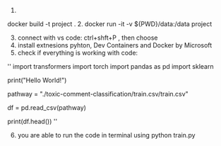 1. 
docker build -t project .
2. 
docker run -it -v ${PWD}/data:/data project


3. connect with vs code: ctrl+shft+P , then choose 
4. install extnesions pyhton, Dev Containers and Docker by Microsoft
5. check if everything is working with code: 

''
import transformers
import torch
import pandas as pd
import sklearn

print("Hello World!")

pathway = "./toxic-comment-classification/train.csv/train.csv"

df = pd.read_csv(pathway)

print(df.head())
''

6. you are able to run the code in terminal using python train.py